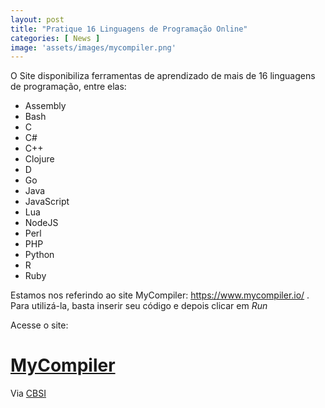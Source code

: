```yaml
---
layout: post
title: "Pratique 16 Linguagens de Programação Online"
categories: [ News ]
image: 'assets/images/mycompiler.png'
---
```


O Site disponibiliza ferramentas de aprendizado de mais de 16 linguagens de programação, entre elas:

+ Assembly
+ Bash
+ C
+ C#
+ C++
+ Clojure
+ D
+ Go
+ Java
+ JavaScript
+ Lua
+ NodeJS
+ Perl
+ PHP
+ Python
+ R
+ Ruby

Estamos nos referindo ao site MyCompiler: <https://www.mycompiler.io/>  . Para utilizá-la, basta inserir seu código e depois clicar em *Run*

Acesse o site:

# [MyCompiler](https://www.mycompiler.io/)

Via [CBSI](https://www.cbsi.net.br/2019/10/como-praticar-com-16-linguagens-de.html)
<div id="46254-28"><script src="//ads.themoneytizer.com/s/gen.js?type=28"></script><script src="//ads.themoneytizer.com/s/requestform.js?siteId=46254&formatId=28"></script></div>
